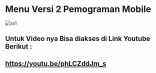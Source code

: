# Menu Versi 2 Pemograman Mobile


![ss1](https://github.com/FsBagaskorooooo/Menu_V2_Mobile/assets/130354090/d0381cd0-5548-43fe-8ab6-3f089c2dcbf1)

## Untuk Video nya Bisa diakses di Link Youtube Berikut :
## https://youtu.be/phLCZddJm_s






